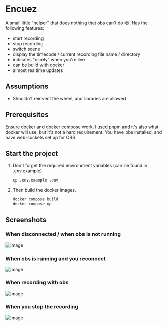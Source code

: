 <!-- # sv

Everything you need to build a Svelte project, powered by [`sv`](https://github.com/sveltejs/cli).

## Creating a project

If you're seeing this, you've probably already done this step. Congrats!

```bash
# create a new project in the current directory
npx sv create

# create a new project in my-app
npx sv create my-app
```

## Developing

Once you've created a project and installed dependencies with `npm install` (or `pnpm install` or `yarn`), start a development server:

```bash
npm run dev

# or start the server and open the app in a new browser tab
npm run dev -- --open
```

## Building

To create a production version of your app:

```bash
npm run build
```

You can preview the production build with `npm run preview`.

> To deploy your app, you may need to install an [adapter](https://svelte.dev/docs/kit/adapters) for your target environment. -->

# Encuez

A small little "helper" that does nothing that obs can't do 😆.
Has the following features:
- start recording
- stop recording
- switch scene
- display the timecode / current recording file name / directory
- indicates "nicely" when you're live
- can be build with docker
- almost realtime updates


## Assumptions

- Shouldn't reinvent the wheel, and libraries are allowed

## Prerequisites

Ensure docker and docker compose work.
I used pnpm and it's also what docker will use, but it's not a hard requirement.
You have obs installed, and have web-sockets set up for OBS.

## Start the project

1. Don't forget the required environment variables (can be found in .env.example)

    ```bash
    cp .env.example .env
    ```

2. Then build the docker images.

    ```bash
    docker compose build
    docker compose up
    ```

## Screenshots

### When disconnected / when obs is not running

![image](https://github.com/user-attachments/assets/b2a616c5-e65c-481b-8d96-a441b4135514)

### When obs is running and you reconnect

![image](https://github.com/user-attachments/assets/13c8095b-eeb4-406e-86c0-051125d57d63)

### When recording with obs

![image](https://github.com/user-attachments/assets/ab04179c-30c2-4e36-8997-1bce271c33da)


### When you stop the recording

![image](https://github.com/user-attachments/assets/c4303909-38da-424a-bded-2efd86b370a4)



